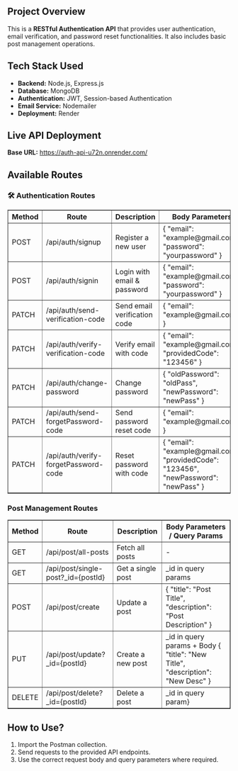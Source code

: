 <h2>Project Overview</h2>
<p>This is a <strong>RESTful Authentication API</strong> that provides user authentication, email verification, and password reset functionalities. It also includes basic post management operations.</p>

<h2>Tech Stack Used</h2>
<ul>
    <li><strong>Backend:</strong> Node.js, Express.js</li>
    <li><strong>Database:</strong> MongoDB</li>
    <li><strong>Authentication:</strong> JWT, Session-based Authentication</li>
    <li><strong>Email Service:</strong> Nodemailer</li>
    <li><strong>Deployment:</strong> Render</li>
</ul>

<h2>Live API Deployment</h2>
<p><strong>Base URL:</strong> <a href="https://auth-api-u72n.onrender.com/">https://auth-api-u72n.onrender.com/</a></p>

<h2>Available Routes</h2>

<h3>🛠 Authentication Routes</h3>
<table border="1" cellpadding="5">
    <tr>
        <th>Method</th>
        <th>Route</th>
        <th>Description</th>
        <th>Body Parameters</th>
    </tr>
    <tr>
        <td>POST</td>
        <td>/api/auth/signup</td>
        <td>Register a new user</td>
        <td>{ "email": "example@gmail.com", "password": "yourpassword" }</td>
    </tr>
    <tr>
        <td>POST</td>
        <td>/api/auth/signin</td>
        <td>Login with email & password</td>
        <td>{ "email": "example@gmail.com", "password": "yourpassword" }</td>
    </tr>
    <tr>
        <td>PATCH</td>
        <td>/api/auth/send-verification-code</td>
        <td>Send email verification code</td>
        <td>{ "email": "example@gmail.com" }</td>
    </tr>
    <tr>
        <td>PATCH</td>
        <td>/api/auth/verify-verification-code</td>
        <td>Verify email with code</td>
        <td>{ "email": "example@gmail.com", "providedCode": "123456" }</td>
    </tr>
     <tr>
        <td>PATCH</td>
        <td>/api/auth/change-password</td>
        <td>Change password</td>
        <td>{ "oldPassword": "oldPass", "newPassword": "newPass" }</td>
    </tr>
     <tr>
        <td>PATCH</td>
        <td>/api/auth/send-forgetPassword-code</td>
        <td>Send password reset code</td>
        <td>{ "email": "example@gmail.com" }</td>
    </tr>
     <tr>
        <td>PATCH</td>
        <td>/api/auth/verify-forgetPassword-code</td>
        <td>Reset password with code</td>
        <td>{ "email": "example@gmail.com", "providedCode": "123456", "newPassword": "newPass" }</td>
    </tr>
</table>

<h3>Post Management Routes</h3>
<table border="1" cellpadding="5">
    <tr>
        <th>Method</th>
        <th>Route</th>
        <th>Description</th>
        <th>Body Parameters / Query Params</th>
    </tr>
    <tr>
        <td>GET</td>
        <td>/api/post/all-posts</td>
        <td>Fetch all posts</td>
        <td>-</td>
    </tr>
    <tr>
        <td>GET</td>
        <td>/api/post/single-post?_id={postId}</td>
        <td>Get a single post</td>
        <td>_id in query params</td>
    </tr>
    <tr>
        <td>POST</td>
        <td>/api/post/create</td>
        <td>Update a post</td>
        <td>{ "title": "Post Title", "description": "Post Description" }</td>
    </tr>
     <tr>
        <td>PUT</td>
        <td>/api/post/update?_id={postId}</td>
        <td>Create a new post</td>
        <td>_id in query params + Body { "title": "New Title", "description": "New Desc" }</td>
    </tr>
     <tr>
        <td>DELETE</td>
        <td>/api/post/delete?_id={postId}</td>
        <td>Delete a post</td>
        <td>_id in query param}</td>
    </tr>
</table>

<h2> How to Use?</h2>
<ol>
    <li>Import the Postman collection.</li>
    <li>Send requests to the provided API endpoints.</li>
    <li>Use the correct request body and query parameters where required.</li>
</ol>
